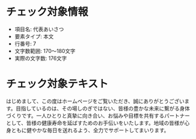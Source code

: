 # チェック対象情報

- 項目名: 代表あいさつ
- 要素タイプ: 本文
- 行番号: 7
- 文字数範囲: 170～180文字
- 実際の文字数: 176文字

# チェック対象テキスト

はじめまして、この度はホームページをご覧いただき、誠にありがとうございます。目指しているのは、その場しのぎではない、皆様の豊かな未来に繋がる身体づくりです。一人ひとりと真摯に向き合い、お悩みや目標を共有するパートナーとして、皆様の健康寿命を延ばすためのお手伝いをいたします。地域の皆様が心身ともに健やかな毎日を送れるよう、全力でサポートしてまいります。
